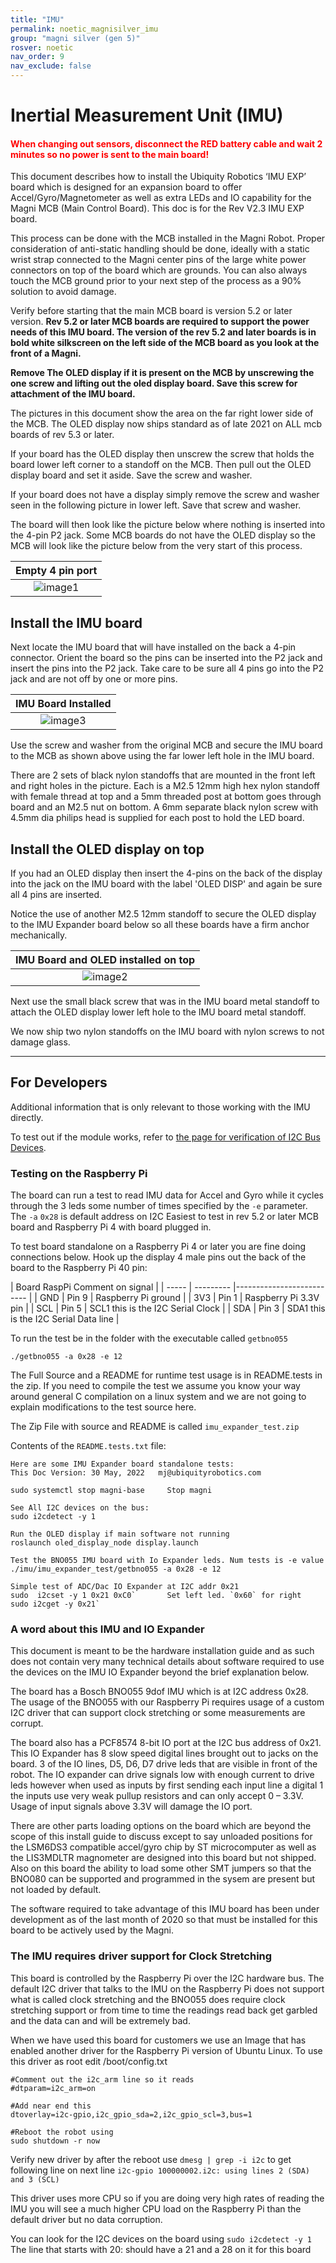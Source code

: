 ```yaml
---
title: "IMU"
permalink: noetic_magnisilver_imu
group: "magni silver (gen 5)"
rosver: noetic
nav_order: 9
nav_exclude: false
--- 
```

# Inertial Measurement Unit (IMU)

<H4 style="color:red">When changing out sensors, disconnect the RED battery cable and wait 2 minutes so no power is sent to the main board!</H4>

This document describes how to install the Ubiquity Robotics ‘IMU EXP’ board which is designed for an expansion board to offer Accel/Gyro/Magnetometer as well as extra LEDs and IO capability for the Magni MCB (Main Control Board). This doc is for the Rev V2.3 IMU EXP board.

This process can be done with the MCB installed in the Magni Robot. Proper consideration of anti-static handling should be done, ideally with a static wrist strap connected to the Magni center pins of the large white power connectors on top of the board which are grounds. You can also always touch the MCB ground prior to your next step of the process as a 90% solution to avoid damage.

Verify before starting that the main MCB board is version 5.2 or later version. **Rev 5.2 or later MCB boards are required to support the power needs of this IMU board. The version of the rev 5.2 and later boards is in bold white silkscreen on the left side of the MCB board as you look at the front of a Magni.**

**Remove The OLED display if it is present on the MCB by unscrewing the one screw and lifting out the oled display board.  Save this screw for attachment of the IMU board.**

The pictures in this document show the area on the far right lower side of the MCB.  The OLED display now ships standard as of late 2021 on ALL mcb boards of rev 5.3 or later.

If your board has the OLED display then unscrew the screw that holds the board lower left corner to a standoff on the MCB.  Then pull out the OLED display board and set it aside.  Save the screw and washer.

If your board does not have a display simply remove the screw and washer seen in the following picture in lower left.  Save that screw and washer.

The board will then look like the picture below where nothing is inserted into the 4-pin P2 jack.  Some MCB boards do not have the OLED display so the MCB will look like the picture below from the very start of this process.

|Empty 4 pin port        |
|:-------------------------:|
|![image1](../../assets/imu/image1.jpg)|


## Install the IMU board

Next locate the IMU board that will have installed on the back a 4-pin connector.  Orient the board so the pins can be inserted into the P2 jack and insert the pins into the P2 jack.  Take care to be sure all 4 pins go into the P2 jack and are not off by one or more pins.

| IMU Board Installed        |
|:-------------------------:|
|![image3](../../assets/imu/image3.jpg)|

Use the screw and washer from the original MCB and secure the IMU board to the MCB as shown above using the far lower left hole in the IMU board.

There are 2 sets of black nylon standoffs that are mounted in the front left and right holes  in the picture.  Each is a M2.5 12mm high hex nylon standoff with female thread at top and a 5mm threaded post at bottom goes through board and an M2.5 nut on bottom.  A 6mm separate black nylon screw with 4.5mm dia philips head is supplied for each post to hold the LED board.

## Install the OLED display on top

If you had an OLED display then insert the 4-pins on the back of the display into the jack on the IMU board with the label 'OLED DISP' and again be sure all 4 pins are inserted.

Notice the use of another M2.5 12mm standoff to secure the OLED display to the IMU Expander board below so all these boards have a firm anchor mechanically.

| IMU Board and OLED installed on top       |
|:-------------------------:|
|![image2](../../assets/imu/image2.jpg)|

Next use the small black screw that was in the IMU board metal standoff to attach the OLED display lower left hole to the IMU board metal standoff.

We now ship two nylon standoffs on the IMU board with nylon screws to not damage glass.

------------


## For Developers

Additional information that is only relevant to those working with the IMU directly.

To test out if the module works, refer to [the page for verification of I2C Bus Devices](http://localhost:4000/noetic_magni_silver_verification#part-2--basic-host-to-mcb-tests).

### Testing on the Raspberry Pi 

The board can run a test to read IMU data for Accel and Gyro while it cycles through the 3 leds some number of times specified by the `-e` parameter.  The `-a` `0x28` is default address on I2C
Easiest to test in rev 5.2 or later MCB board and  Raspberry Pi 4 with board plugged in.

To test board standalone on a Raspberry Pi 4 or later you are fine doing connections below.
Hook up the display 4 male pins out the back of the board to the Raspberry Pi 40 pin:

| Board     RaspPi   Comment on signal  |
| ----- | --------- |-------------------------- |
| GND   |   Pin 9 |      Raspberry Pi ground |
| 3V3   |    Pin 1 |      Raspberry Pi 3.3V pin |
| SCL   |    Pin 5  |     SCL1  this is the I2C Serial Clock  | 
| SDA   |    Pin 3 |      SDA1 this is the I2C Serial Data line |


To run the test be in the folder with the executable called  `getbno055`

```
./getbno055 -a 0x28 -e 12
```

The Full Source and a README for runtime test usage is in README.tests in the zip.  If you need to compile the test we assume you know your way around general C compilation on a linux system and we are not going to explain modifications to the test source here.

The Zip File with source and README is called `imu_expander_test.zip`

Contents of the `README.tests.txt` file:

```
Here are some IMU Expander board standalone tests:
This Doc Version: 30 May, 2022   mj@ubiquityrobotics.com

sudo systemctl stop magni-base     Stop magni

See All I2C devices on the bus:
sudo i2cdetect -y 1

Run the OLED display if main software not running
roslaunch oled_display_node display.launch

Test the BNO055 IMU board with Io Expander leds. Num tests is -e value
./imu/imu_expander_test/getbno055 -a 0x28 -e 12

Simple test of ADC/Dac IO Expander at I2C addr 0x21
sudo  i2cset -y 1 0x21 0xC0`       Set left led. `0x60` for right
sudo i2cget -y 0x21`
```

### A word about this IMU and IO Expander

This document is meant to be the hardware installation guide and as such does not contain very many technical details about software required to use the devices on the IMU IO Expander beyond the brief explanation below.

The board has a Bosch BNO055 9dof IMU which is at I2C address 0x28.  The usage of the BNO055 with our Raspberry Pi requires usage of a custom I2C driver that can support clock stretching or some measurements are corrupt. 

The board also has a PCF8574 8-bit IO port at the I2C bus address of 0x21.  This IO Expander has 8 slow speed digital lines brought out to jacks on the board.  3 of the IO lines, D5, D6, D7 drive leds that are visible in front of the robot.  The IO expander can drive signals low with enough current to drive leds however when used as inputs by first sending each input line a digital 1 the inputs use very weak pullup resistors and can only accept 0 – 3.3V.  Usage of input signals above 3.3V will damage the IO port.

There are other parts loading options on the board which are beyond the scope of this install guide to discuss except to say unloaded positions for the LSM6DS3 compatible accel/gyro chip by ST microcomputer as well as the LIS3MDLTR magnometer are designed into this board but not shipped.  Also on this board the ability to load some other SMT jumpers so that the BNO080 can be supported and programmed in the sysem are present but not loaded by default.


The software required to take advantage of this IMU board has been under development as of the last month of 2020 so that must be installed for this board to be actively used by the Magni.


### The IMU requires driver support for Clock Stretching 

This board is controlled by the Raspberry Pi over the I2C hardware bus.  The default I2C driver that talks to the IMU on the Raspberry Pi does not support what is called clock stretching and the BNO055 does require clock stretching support or from time to time the readings read back get garbled and the data can and will be extremely bad.  

When we have used this board for customers we use an Image that has enabled another driver for the Raspberry Pi version of Ubuntu Linux.  To use this driver as root edit /boot/config.txt
```
#Comment out the i2c_arm line so it reads   
#dtparam=i2c_arm=on

#Add near end this
dtoverlay=i2c-gpio,i2c_gpio_sda=2,i2c_gpio_scl=3,bus=1

#Reboot the robot using
sudo shutdown -r now
```
Verify new driver by after the reboot use    `dmesg | grep -i i2c`  to get following line  on next line
       `i2c-gpio 100000002.i2c: using lines 2 (SDA) and 3 (SCL)`

This driver uses more CPU so if you are doing very high rates of reading the IMU you will see a much higher CPU load on the Raspberry Pi than the default driver but no data corruption.

You can look for the I2C devices on the board using     `sudo i2cdetect -y 1`
The line that starts with 20: should have a 21 and a 28 on it for this board

